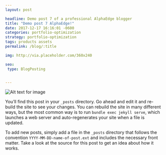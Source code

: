 ```yaml
---
layout: post

headline: Demo post 7 of a professional AlphaEdge blogger
title: "Demo post 7 AlphaEdge!"
date: 2017-12-17 16:16:01 -0600
categories: portfolio-optimization
strategy: portfolio-optimization
tags: products assets
permalink: /blog/:title

img: http://via.placeholder.com/360x240

seo:
 type: BlogPosting
 

---
```



![Alt text for image](http://via.placeholder.com/1360x540 "Image Title Text 1")


You’ll find this post in your `_posts` directory. Go ahead and edit it and re-build the site to see your changes. You can rebuild the site in many different ways, but the most common way is to run `bundle exec jekyll serve`, which launches a web server and auto-regenerates your site when a file is updated.

To add new posts, simply add a file in the `_posts` directory that follows the convention `YYYY-MM-DD-name-of-post.ext` and includes the necessary front matter. Take a look at the source for this post to get an idea about how it works.